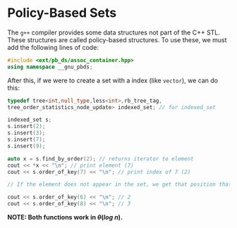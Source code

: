 # Policy-Based Sets

The `g++` compiler provides some data structures not part of the C++ STL. These structures are called policy-based structures. To use these, we must add the following lines of code:

```cpp
#include <ext/pb_ds/assoc_container.hpp>
using namespace __gnu_pbds;
```

After this, if we were to create a set with a index (like `vector`), we can do this:

```cpp
typedef tree<int,null_type,less<int>,rb_tree_tag,
tree_order_statistics_node_update> indexed_set; // for indexed_set

indexed_set s;
s.insert(2);
s.insert(3);
s.insert(7);
s.insert(9);

auto x = s.find_by_order(2); // returns iterator to element
cout << *x << "\n"; // print element (7)
cout << s.order_of_key(7) << "\n"; // print index of 7 (2)

// If the element does not appear in the set, we get that position that element would be in the set:

cout << s.order_of_key(6) << "\n"; // 2
cout << s.order_of_key(8) << "\n"; // 3
```

**NOTE: Both functions work in $\theta(log \ n)$.**
